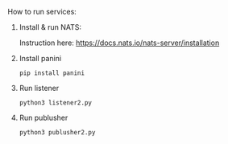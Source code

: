 How to run services:

1. Install & run NATS:

    Instruction here: https://docs.nats.io/nats-server/installation

2. Install panini

   `pip install panini`

3. Run listener

   `python3 listener2.py`

4. Run publusher

   `python3 publusher2.py`